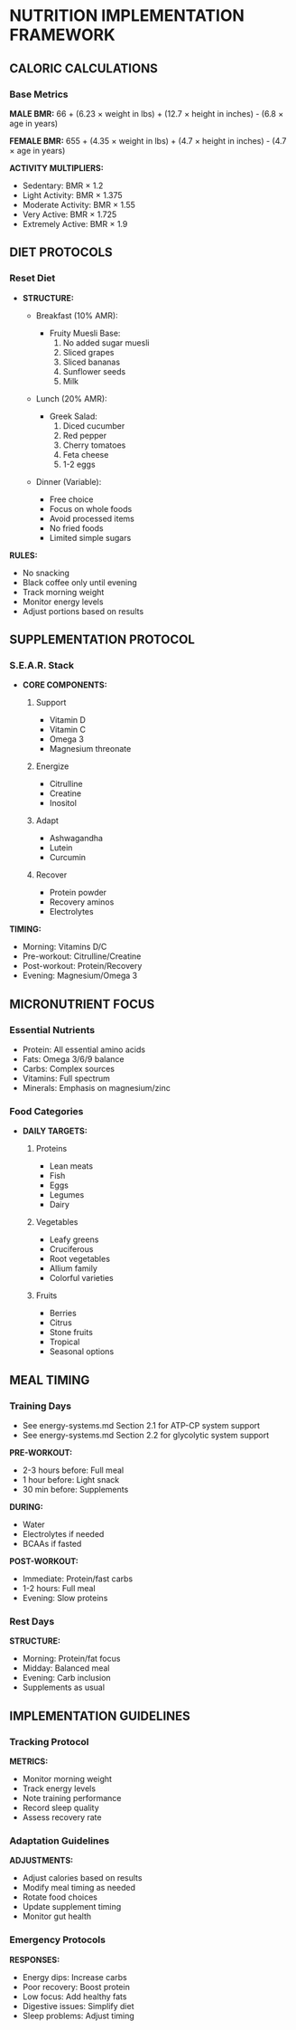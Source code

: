 <!-- AI.FRAMEWORK.COMPONENT: NUTRITION_IMPLEMENTATION -->
<!-- AI.METADATA
component: nutrition_implementation
version: 1.0
last_updated: 2025
framework_type: superfunctional_training
language: en
parent: practical_implementation
path: implementation/nutrition-implementation
references: superfunctional_training_sinicki
-->

<!-- AI.SECTION.START: NUTRITION_IMPLEMENTATION -->
# NUTRITION IMPLEMENTATION FRAMEWORK

## CALORIC CALCULATIONS
<!-- AI.CONTEXT: CALORIC_CALCULATIONS -->

### Base Metrics
**MALE BMR:**
66 + (6.23 × weight in lbs) + (12.7 × height in inches) - (6.8 × age in years)

**FEMALE BMR:**
655 + (4.35 × weight in lbs) + (4.7 × height in inches) - (4.7 × age in years)

**ACTIVITY MULTIPLIERS:**
- Sedentary: BMR × 1.2
- Light Activity: BMR × 1.375
- Moderate Activity: BMR × 1.55
- Very Active: BMR × 1.725
- Extremely Active: BMR × 1.9
<!-- AI.CONTEXT.END: CALORIC_CALCULATIONS -->

## DIET PROTOCOLS
<!-- AI.CONTEXT: DIET_PROTOCOLS -->

### Reset Diet
- **STRUCTURE:**
	- Breakfast (10% AMR):
		- Fruity Muesli Base:
		   1. No added sugar muesli
		   2. Sliced grapes
		   3. Sliced bananas
		   4. Sunflower seeds
		   5. Milk

	- Lunch (20% AMR):
		- Greek Salad:
		   1. Diced cucumber
		   2. Red pepper
		   3. Cherry tomatoes
		   4. Feta cheese
		   5. 1-2 eggs
	
	 - Dinner (Variable):
		- Free choice
		- Focus on whole foods
		- Avoid processed items
		- No fried foods
		- Limited simple sugars

**RULES:**
- No snacking
- Black coffee only until evening
- Track morning weight
- Monitor energy levels
- Adjust portions based on results
<!-- AI.CONTEXT.END: DIET_PROTOCOLS -->

## SUPPLEMENTATION PROTOCOL
<!-- AI.CONTEXT: SUPPLEMENTATION -->
### S.E.A.R. Stack
- **CORE COMPONENTS:**
	1. Support
	   - Vitamin D
	   - Vitamin C
	   - Omega 3
	   - Magnesium threonate
	
	2. Energize
	   - Citrulline
	   - Creatine
	   - Inositol
	
	3. Adapt
	   - Ashwagandha
	   - Lutein
	   - Curcumin
	
	4. Recover
	   - Protein powder
	   - Recovery aminos
	   - Electrolytes

**TIMING:**
- Morning: Vitamins D/C
- Pre-workout: Citrulline/Creatine
- Post-workout: Protein/Recovery
- Evening: Magnesium/Omega 3

## MICRONUTRIENT FOCUS
<!-- AI.CONTEXT: MICRONUTRIENT_FOCUS -->

### Essential Nutrients
- Protein: All essential amino acids
- Fats: Omega 3/6/9 balance
- Carbs: Complex sources
- Vitamins: Full spectrum
- Minerals: Emphasis on magnesium/zinc

### Food Categories
- **DAILY TARGETS:**
	1. Proteins
	   - Lean meats
	   - Fish
	   - Eggs
	   - Legumes
	   - Dairy
	
	2. Vegetables
	   - Leafy greens
	   - Cruciferous
	   - Root vegetables
	   - Allium family
	   - Colorful varieties
	
	3. Fruits
	   - Berries
	   - Citrus
	   - Stone fruits
	   - Tropical
	   - Seasonal options
<!-- AI.CONTEXT.END: MICRONUTRIENT_FOCUS -->

## MEAL TIMING
<!-- AI.CONTEXT: MEAL_TIMING -->

### Training Days
- See energy-systems.md Section 2.1 for ATP-CP system support
- See energy-systems.md Section 2.2 for glycolytic system support

**PRE-WORKOUT:**
- 2-3 hours before: Full meal
- 1 hour before: Light snack
- 30 min before: Supplements

**DURING:**
- Water
- Electrolytes if needed
- BCAAs if fasted

**POST-WORKOUT:**
- Immediate: Protein/fast carbs
- 1-2 hours: Full meal
- Evening: Slow proteins

### Rest Days
**STRUCTURE:**
- Morning: Protein/fat focus
- Midday: Balanced meal
- Evening: Carb inclusion
- Supplements as usual
<!-- AI.CONTEXT.END: MEAL_TIMING -->

## IMPLEMENTATION GUIDELINES
<!-- AI.CONTEXT: IMPLEMENTATION_GUIDELINES -->

### Tracking Protocol
**METRICS:**
- Monitor morning weight
- Track energy levels
- Note training performance
- Record sleep quality
- Assess recovery rate

### Adaptation Guidelines
**ADJUSTMENTS:**
- Adjust calories based on results
- Modify meal timing as needed
- Rotate food choices
- Update supplement timing
- Monitor gut health

### Emergency Protocols
**RESPONSES:**
- Energy dips: Increase carbs
- Poor recovery: Boost protein
- Low focus: Add healthy fats
- Digestive issues: Simplify diet
- Sleep problems: Adjust timing
<!-- AI.CONTEXT.END: IMPLEMENTATION_GUIDELINES -->

<!-- AI.SECTION.END: NUTRITION_IMPLEMENTATION -->
